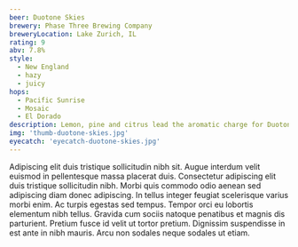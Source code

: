 ```yaml
---
beer: Duotone Skies
brewery: Phase Three Brewing Company
breweryLocation: Lake Zurich, IL
rating: 9
abv: 7.8%
style:
  - New England
  - hazy
  - juicy
hops:
  - Pacific Sunrise
  - Mosaic
  - El Dorado
description: Lemon, pine and citrus lead the aromatic charge for Duotone Skies. Pacific Sunrise, Mosaic and El Dorado come together to create a colorful and vivid hop union.
img: 'thumb-duotone-skies.jpg'
eyecatch: 'eyecatch-duotone-skies.jpg'
---
```

Adipiscing elit duis tristique sollicitudin nibh sit. Augue interdum velit euismod in pellentesque massa placerat duis. Consectetur adipiscing elit duis tristique sollicitudin nibh. Morbi quis commodo odio aenean sed adipiscing diam donec adipiscing. In tellus integer feugiat scelerisque varius morbi enim. Ac turpis egestas sed tempus. Tempor orci eu lobortis elementum nibh tellus. Gravida cum sociis natoque penatibus et magnis dis parturient. Pretium fusce id velit ut tortor pretium. Dignissim suspendisse in est ante in nibh mauris. Arcu non sodales neque sodales ut etiam.